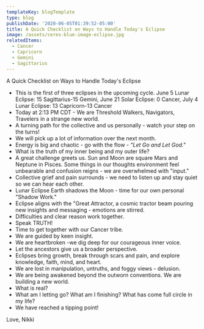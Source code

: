 ```yaml
---
templateKey: blogTemplate
type: blog
publishDate: '2020-06-05T01:39:52-05:00'
title: A Quick Checklist on Ways to Handle Today's Eclipse
image: /assets/ceres-blue-image-eclipse.jpg
relatedItems:
  - Cancer
  - Capricorn
  - Gemini
  - Sagittarius
---
```

A Quick Checklist on Ways to Handle Today's Eclipse

* This is the first of three eclipses in the upcoming cycle.  June 5 Lunar Eclipse: 15 Sagittarius-15 Gemini, June 21 Solar Eclipse: 0 Cancer, July 4 Lunar Eclipse: 13 Capricorn-13 Cancer
* Today at 2:13 PM CDT - We are Threshold Walkers, Navigators, Travelers in a strange new world.
* A turning path for the collective and us personally - watch your step on the turns!
* We will pick up a lot of information over the next month.
* Energy is big and chaotic - go with the flow - _"Let Go and Let God."_
* What is the truth of my inner being and my outer life?
* A great challenge greets us.  Sun and Moon are square Mars and Neptune in Pisces.  Some things in our thoughts environment feel unbearable and confusion reigns - we are overwhelmed with "input."
* Collective grief and pain surrounds - we need to listen up and stay quiet so we can hear each other.
* Lunar Eclipse Earth shadows the Moon - time for our own personal "Shadow Work."
* Eclipse aligns with the "Great Attractor, a cosmic tractor beam pouring new insights and messaging - emotions are stirred.
* Difficulties and clear reason work together.
* Speak TRUTH!
* Time to get together with our Cancer tribe.
* We are guided by keen insight.
* We are heartbroken -we dig deep for our courageous inner voice.
* Let the ancestors give us a broader perspective.
* Eclipses bring growth, break through scars and pain, and explore knowledge, faith, mind, and heart.
* We are lost in manipulation, untruths, and foggy views - delusion.
* We are being awakened beyond the outworn conventions.  We are building a new world.
* What is real?
* What am I letting go?  What am I finishing?  What has come full circle in my life?
* We have reached a tipping point!

Love, Nikki
